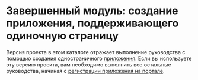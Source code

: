 # <a name="completed-module-create-a-react-single-page-app"></a>Завершенный модуль: создание приложения, поддерживающего одиночную страницу

Версия проекта в этом каталоге отражает выполнение руководства с помощью создания одностраничного [приложения](https://docs.microsoft.com/graph/training/react-tutorial?tutorial-step=1). Если вы используете эту версию проекта, вам необходимо выполнить все остальные руководства, начиная с [регистрации приложения на портале](https://docs.microsoft.com/graph/training/react-tutorial?tutorial-step=2).